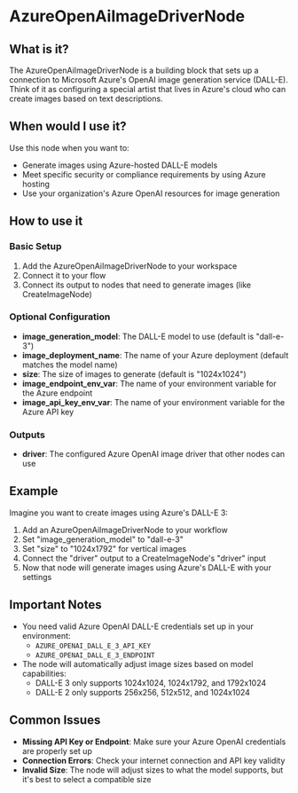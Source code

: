 # AzureOpenAiImageDriverNode

## What is it?

The AzureOpenAiImageDriverNode is a building block that sets up a connection to Microsoft Azure's OpenAI image generation service (DALL-E). Think of it as configuring a special artist that lives in Azure's cloud who can create images based on text descriptions.

## When would I use it?

Use this node when you want to:

- Generate images using Azure-hosted DALL-E models
- Meet specific security or compliance requirements by using Azure hosting
- Use your organization's Azure OpenAI resources for image generation

## How to use it

### Basic Setup

1. Add the AzureOpenAiImageDriverNode to your workspace
1. Connect it to your flow
1. Connect its output to nodes that need to generate images (like CreateImageNode)

### Optional Configuration

- **image_generation_model**: The DALL-E model to use (default is "dall-e-3")
- **image_deployment_name**: The name of your Azure deployment (default matches the model name)
- **size**: The size of images to generate (default is "1024x1024")
- **image_endpoint_env_var**: The name of your environment variable for the Azure endpoint
- **image_api_key_env_var**: The name of your environment variable for the Azure API key

### Outputs

- **driver**: The configured Azure OpenAI image driver that other nodes can use

## Example

Imagine you want to create images using Azure's DALL-E 3:

1. Add an AzureOpenAiImageDriverNode to your workflow
1. Set "image_generation_model" to "dall-e-3"
1. Set "size" to "1024x1792" for vertical images
1. Connect the "driver" output to a CreateImageNode's "driver" input
1. Now that node will generate images using Azure's DALL-E with your settings

## Important Notes

- You need valid Azure OpenAI DALL-E credentials set up in your environment:
  - `AZURE_OPENAI_DALL_E_3_API_KEY`
  - `AZURE_OPENAI_DALL_E_3_ENDPOINT`
- The node will automatically adjust image sizes based on model capabilities:
  - DALL-E 3 only supports 1024x1024, 1024x1792, and 1792x1024
  - DALL-E 2 only supports 256x256, 512x512, and 1024x1024

## Common Issues

- **Missing API Key or Endpoint**: Make sure your Azure OpenAI credentials are properly set up
- **Connection Errors**: Check your internet connection and API key validity
- **Invalid Size**: The node will adjust sizes to what the model supports, but it's best to select a compatible size
